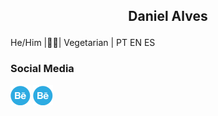 ## <p style='text-align: center;'> Daniel Alves </p>
He/Him |🏳️‍🌈| Vegetarian | PT EN ES 


### Social Media
<img src="b.png" alt="behance"> <img src="b.png" alt="behance">


<!--
**coolalves/coolalves** is a ✨ _special_ ✨ repository because its `README.md` (this file) appears on your GitHub profile.

 
